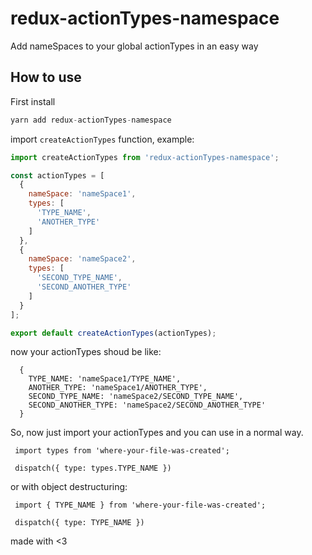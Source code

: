 # redux-actionTypes-namespace
Add nameSpaces to your global actionTypes in an easy way

## How to use 

First install

```js
yarn add redux-actionTypes-namespace
```

import `createActionTypes` function, example:

```js
import createActionTypes from 'redux-actionTypes-namespace';

const actionTypes = [
  {
    nameSpace: 'nameSpace1',
    types: [
      'TYPE_NAME',
      'ANOTHER_TYPE'
    ]
  },
  {
    nameSpace: 'nameSpace2',
    types: [
      'SECOND_TYPE_NAME',
      'SECOND_ANOTHER_TYPE'
    ]
  }
];

export default createActionTypes(actionTypes);

```

now your actionTypes shoud be like:

```
  {
    TYPE_NAME: 'nameSpace1/TYPE_NAME',
    ANOTHER_TYPE: 'nameSpace1/ANOTHER_TYPE',
    SECOND_TYPE_NAME: 'nameSpace2/SECOND_TYPE_NAME',
    SECOND_ANOTHER_TYPE: 'nameSpace2/SECOND_ANOTHER_TYPE'
  }
```

So, now just import your actionTypes and you can use in a normal way.

```
 import types from 'where-your-file-was-created';

 dispatch({ type: types.TYPE_NAME })

```

or with object destructuring:

```
 import { TYPE_NAME } from 'where-your-file-was-created';

 dispatch({ type: TYPE_NAME })

```

made with <3 